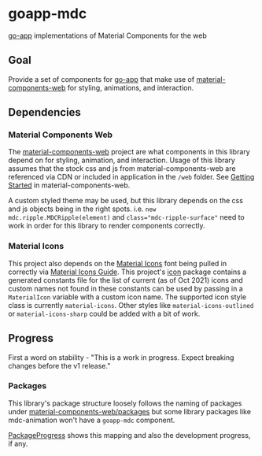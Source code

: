 # goapp-mdc

[go-app](https://go-app.dev/) implementations of Material Components for the web

## Goal

Provide a set of components for [go-app](https://github.com/maxence-charriere/go-app) that make use of 
[material-components-web](https://github.com/material-components/material-components-web/) for 
styling, animations, and interaction.


## Dependencies

### Material Components Web

The [material-components-web](https://github.com/material-components/material-components-web/) project are 
what components in this library depend on for styling, animation, and interaction. 
Usage of this library assumes that the stock css and js from material-components-web are referenced via CDN 
or included in application in the `/web` folder. See [Getting Started](https://github.com/material-components/material-components-web/blob/master/docs/getting-started.md)
in material-components-web. 

A custom styled theme may be used, but this library depends on the
css and js objects being in the right spots. i.e. `new mdc.ripple.MDCRipple(element)` and 
`class="mdc-ripple-surface"` need to work in order for this library to render components correctly.

### Material Icons

This project also depends on the [Material Icons](https://fonts.google.com/icons?selected=Material+Icons) font 
being pulled in correctly via [Material Icons Guide](https://developers.google.com/fonts/docs/material_icons).
This project's [icon](pkg/icon) package contains a generated constants file for the list of current 
(as of Oct 2021) icons and custom names not found in these constants can be used by passing in a `MaterialIcon` 
variable with a custom icon name. The supported icon style class is currently `material-icons`. Other styles 
like `material-icons-outlined` or `material-icons-sharp` could be added with a bit of work. 

## Progress

First a word on stability - "This is a work in progress. Expect breaking changes before the v1 release."

### Packages 

This library's package structure loosely follows the naming of packages under
[material-components-web/packages](https://github.com/material-components/material-components-web/tree/master/packages/) 
but some library packages like mdc-animation won't have a `goapp-mdc` component.

[PackageProgress](PackageProgress.md) shows this mapping and also the development progress, if any.



